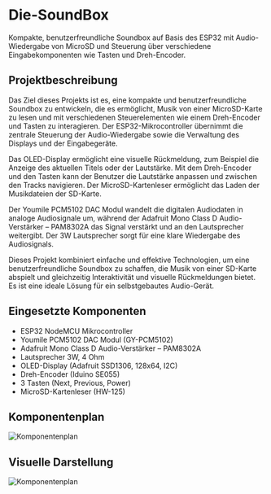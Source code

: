 # Die-SoundBox

Kompakte, benutzerfreundliche Soundbox auf Basis des ESP32 mit Audio-Wiedergabe von MicroSD und Steuerung über verschiedene Eingabekomponenten wie Tasten und Dreh-Encoder.

## Projektbeschreibung

Das Ziel dieses Projekts ist es, eine kompakte und benutzerfreundliche Soundbox zu entwickeln, die es ermöglicht, Musik von einer MicroSD-Karte zu lesen und mit verschiedenen Steuerelementen wie einem Dreh-Encoder und Tasten zu interagieren. Der ESP32-Mikrocontroller übernimmt die zentrale Steuerung der Audio-Wiedergabe sowie die Verwaltung des Displays und der Eingabegeräte.

Das OLED-Display ermöglicht eine visuelle Rückmeldung, zum Beispiel die Anzeige des aktuellen Titels oder der Lautstärke. Mit dem Dreh-Encoder und den Tasten kann der Benutzer die Lautstärke anpassen und zwischen den Tracks navigieren. Der MicroSD-Kartenleser ermöglicht das Laden der Musikdateien der SD-Karte.

Der Youmile PCM5102 DAC Modul wandelt die digitalen Audiodaten in analoge Audiosignale um, während der Adafruit Mono Class D Audio-Verstärker – PAM8302A das Signal verstärkt und an den Lautsprecher weitergibt. Der 3W Lautsprecher sorgt für eine klare Wiedergabe des Audiosignals.

Dieses Projekt kombiniert einfache und effektive Technologien, um eine benutzerfreundliche Soundbox zu schaffen, die Musik von einer SD-Karte abspielt und gleichzeitig Interaktivität und visuelle Rückmeldungen bietet. Es ist eine ideale Lösung für ein selbstgebautes Audio-Gerät.

## Eingesetzte Komponenten

- ESP32 NodeMCU Mikrocontroller  
- Youmile PCM5102 DAC Modul (GY-PCM5102)  
- Adafruit Mono Class D Audio-Verstärker – PAM8302A  
- Lautsprecher 3W, 4 Ohm  
- OLED-Display (Adafruit SSD1306, 128x64, I2C)  
- Dreh-Encoder (Iduino SE055)  
- 3 Tasten (Next, Previous, Power)  
- MicroSD-Kartenleser (HW-125)
  
## Komponentenplan
![Komponentenplan](https://github.com/user-attachments/assets/110586fd-fadd-4957-9b1d-cfbc01645494)


## Visuelle Darstellung
![Komponentenplan](https://github.com/user-attachments/assets/2fcae056-3265-4c45-86ab-eb48bde39d25)
